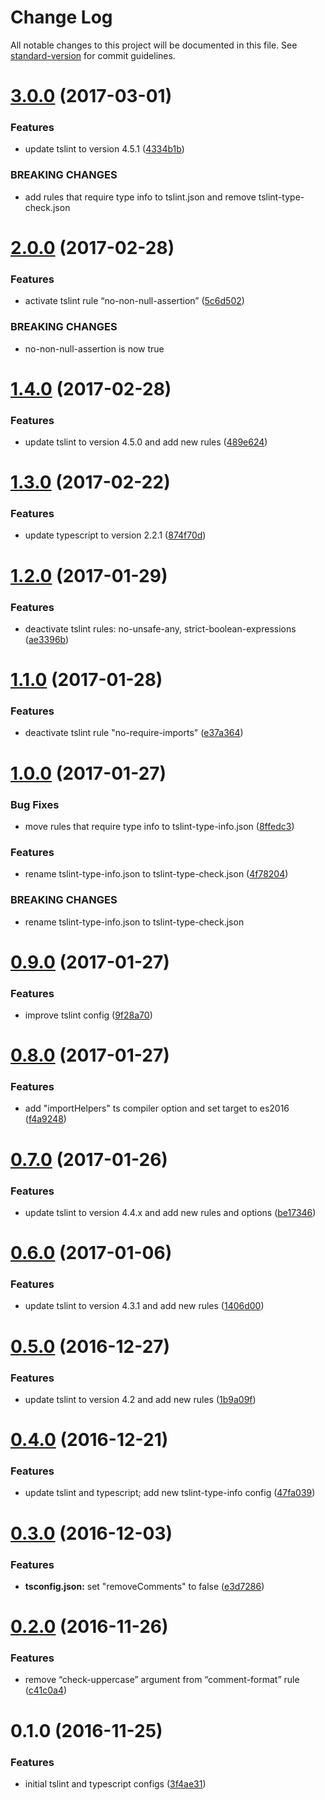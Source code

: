 # Change Log

All notable changes to this project will be documented in this file. See [standard-version](https://github.com/conventional-changelog/standard-version) for commit guidelines.

<a name="3.0.0"></a>
# [3.0.0](https://github.com/clebert/ts-config/compare/v2.0.0...v3.0.0) (2017-03-01)


### Features

* update tslint to version 4.5.1 ([4334b1b](https://github.com/clebert/ts-config/commit/4334b1b))


### BREAKING CHANGES

* add rules that require type info to tslint.json and remove tslint-type-check.json



<a name="2.0.0"></a>
# [2.0.0](https://github.com/clebert/ts-config/compare/v1.4.0...v2.0.0) (2017-02-28)


### Features

* activate tslint rule “no-non-null-assertion” ([5c6d502](https://github.com/clebert/ts-config/commit/5c6d502))


### BREAKING CHANGES

* no-non-null-assertion is now true



<a name="1.4.0"></a>
# [1.4.0](https://github.com/clebert/ts-config/compare/v1.3.0...v1.4.0) (2017-02-28)


### Features

* update tslint to version 4.5.0 and add new rules ([489e624](https://github.com/clebert/ts-config/commit/489e624))



<a name="1.3.0"></a>
# [1.3.0](https://github.com/clebert/ts-config/compare/v1.2.0...v1.3.0) (2017-02-22)


### Features

* update typescript to version 2.2.1 ([874f70d](https://github.com/clebert/ts-config/commit/874f70d))



<a name="1.2.0"></a>
# [1.2.0](https://github.com/clebert/ts-config/compare/v1.1.0...v1.2.0) (2017-01-29)


### Features

* deactivate tslint rules: no-unsafe-any, strict-boolean-expressions ([ae3396b](https://github.com/clebert/ts-config/commit/ae3396b))



<a name="1.1.0"></a>
# [1.1.0](https://github.com/clebert/ts-config/compare/v1.0.0...v1.1.0) (2017-01-28)


### Features

* deactivate tslint rule "no-require-imports" ([e37a364](https://github.com/clebert/ts-config/commit/e37a364))



<a name="1.0.0"></a>
# [1.0.0](https://github.com/clebert/ts-config/compare/v0.9.0...v1.0.0) (2017-01-27)


### Bug Fixes

* move rules that require type info to tslint-type-info.json ([8ffedc3](https://github.com/clebert/ts-config/commit/8ffedc3))

### Features

* rename tslint-type-info.json to tslint-type-check.json ([4f78204](https://github.com/clebert/ts-config/commit/4f78204))


### BREAKING CHANGES

* rename tslint-type-info.json to tslint-type-check.json



<a name="0.9.0"></a>
# [0.9.0](https://github.com/clebert/ts-config/compare/v0.8.0...v0.9.0) (2017-01-27)


### Features

* improve tslint config ([9f28a70](https://github.com/clebert/ts-config/commit/9f28a70))



<a name="0.8.0"></a>
# [0.8.0](https://github.com/clebert/ts-config/compare/v0.7.0...v0.8.0) (2017-01-27)


### Features

* add "importHelpers" ts compiler option and set target to es2016 ([f4a9248](https://github.com/clebert/ts-config/commit/f4a9248))



<a name="0.7.0"></a>
# [0.7.0](https://github.com/clebert/ts-config/compare/v0.6.0...v0.7.0) (2017-01-26)


### Features

* update tslint to version 4.4.x and add new rules and options ([be17346](https://github.com/clebert/ts-config/commit/be17346))



<a name="0.6.0"></a>
# [0.6.0](https://github.com/clebert/ts-config/compare/v0.5.0...v0.6.0) (2017-01-06)


### Features

* update tslint to version 4.3.1 and add new rules ([1406d00](https://github.com/clebert/ts-config/commit/1406d00))



<a name="0.5.0"></a>
# [0.5.0](https://github.com/clebert/ts-config/compare/v0.4.0...v0.5.0) (2016-12-27)


### Features

* update tslint to version 4.2 and add new rules ([1b9a09f](https://github.com/clebert/ts-config/commit/1b9a09f))



<a name="0.4.0"></a>
# [0.4.0](https://github.com/clebert/ts-config/compare/v0.3.0...v0.4.0) (2016-12-21)


### Features

* update tslint and typescript; add new tslint-type-info config ([47fa039](https://github.com/clebert/ts-config/commit/47fa039))



<a name="0.3.0"></a>
# [0.3.0](https://github.com/clebert/ts-config/compare/v0.2.0...v0.3.0) (2016-12-03)


### Features

* **tsconfig.json:** set "removeComments" to false ([e3d7286](https://github.com/clebert/ts-config/commit/e3d7286))



<a name="0.2.0"></a>
# [0.2.0](https://github.com/clebert/ts-config/compare/v0.1.0...v0.2.0) (2016-11-26)


### Features

* remove “check-uppercase” argument from “comment-format” rule ([c41c0a4](https://github.com/clebert/ts-config/commit/c41c0a4))



<a name="0.1.0"></a>
# 0.1.0 (2016-11-25)


### Features

* initial tslint and typescript configs ([3f4ae31](https://github.com/clebert/ts-config/commit/3f4ae31))
